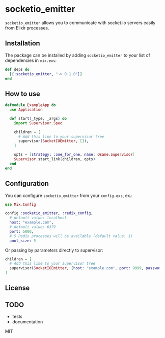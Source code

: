 # socketio_emitter

`socketio_emitter` allows you to communicate with socket.io servers easily from Elixir processes.

## Installation

The package can be installed
by adding `socketio_emitter` to your list of dependencies in `mix.exs`:

```elixir
def deps do
  [{:socketio_emitter, "~> 0.1.0"}]
end
```

## How to use

```elixir
defmodule ExampleApp do
  use Application

  def start(_type, _args) do
    import Supervisor.Spec

    children = [
      # Add this line to your supervisor tree
      supervisor(SocketIOEmitter, []),
    ]

    opts = [strategy: :one_for_one, name: Osame.Supervisor]
    Supervisor.start_link(children, opts)
  end
end
```

## Configuration

You can configure `socketio_emitter` from your `config.exs`, ex.:

```elixir
use Mix.Config

config :socketio_emitter, :redix_config,
  # default value: localhost
  host: "example.com", 
  # default value: 6379
  port: 5000,
  # 5 Redix processes will be available (default value: 1)
  pool_size: 5
```

Or passing by parameters directly to supervisor:

```elixir
children = [
  # Add this line to your supervisor tree
  supervisor(SocketIOEmitter, [host: "example.com", port: 9999, password: "secret"], [name: :socket_emitter]),
]
```

## License

## TODO

- tests
- documentation

MIT

